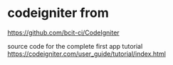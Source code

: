 # codeigniter from 
https://github.com/bcit-ci/CodeIgniter

source code for the complete first app 
tutorial https://codeigniter.com/user_guide/tutorial/index.html

